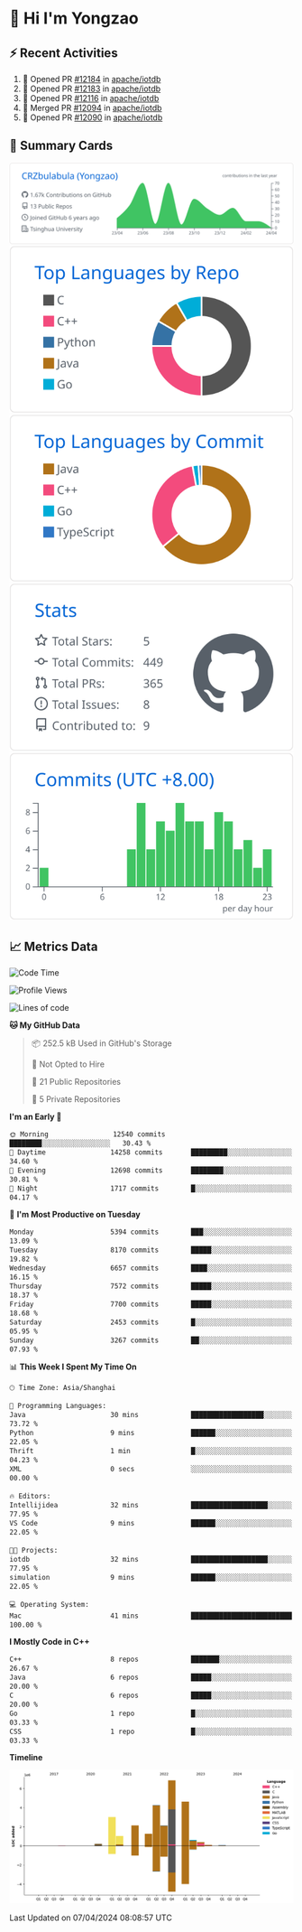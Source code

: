 # 👋 Hi I'm Yongzao

## ⚡ Recent Activities
<!--START_SECTION:activity-->
1. 💪 Opened PR [#12184](https://github.com/apache/iotdb/pull/12184) in [apache/iotdb](https://github.com/apache/iotdb)
2. 💪 Opened PR [#12183](https://github.com/apache/iotdb/pull/12183) in [apache/iotdb](https://github.com/apache/iotdb)
3. 💪 Opened PR [#12116](https://github.com/apache/iotdb/pull/12116) in [apache/iotdb](https://github.com/apache/iotdb)
4. 🎉 Merged PR [#12094](https://github.com/apache/iotdb/pull/12094) in [apache/iotdb](https://github.com/apache/iotdb)
5. 💪 Opened PR [#12090](https://github.com/apache/iotdb/pull/12090) in [apache/iotdb](https://github.com/apache/iotdb)
<!--END_SECTION:activity-->

## 🎑 Summary Cards

[![](https://raw.githubusercontent.com/CRZbulabula/CRZbulabula/main/profile-summary-card-output/github/0-profile-details.svg)](https://github.com/vn7n24fzkq/github-profile-summary-cards)
[![](https://raw.githubusercontent.com/CRZbulabula/CRZbulabula/main/profile-summary-card-output/github/1-repos-per-language.svg)](https://github.com/vn7n24fzkq/github-profile-summary-cards) [![](https://raw.githubusercontent.com/CRZbulabula/CRZbulabula/main/profile-summary-card-output/github/2-most-commit-language.svg)](https://github.com/vn7n24fzkq/github-profile-summary-cards)
[![](https://raw.githubusercontent.com/CRZbulabula/CRZbulabula/main/profile-summary-card-output/github/3-stats.svg)](https://github.com/vn7n24fzkq/github-profile-summary-cards) [![](https://raw.githubusercontent.com/CRZbulabula/CRZbulabula/main/profile-summary-card-output/github/4-productive-time.svg)](https://github.com/vn7n24fzkq/github-profile-summary-cards)

## 📈 Metrics Data

<!--START_SECTION:waka-->
![Code Time](http://img.shields.io/badge/Code%20Time-606%20hrs%2038%20mins-blue)

![Profile Views](http://img.shields.io/badge/Profile%20Views-0-blue)

![Lines of code](https://img.shields.io/badge/From%20Hello%20World%20I%27ve%20Written-26.6%20million%20lines%20of%20code-blue)

**🐱 My GitHub Data** 

> 📦 252.5 kB Used in GitHub's Storage 
 > 
> 🚫 Not Opted to Hire
 > 
> 📜 21 Public Repositories 
 > 
> 🔑 5 Private Repositories 
 > 
**I'm an Early 🐤** 

```text
🌞 Morning                12540 commits       ████████░░░░░░░░░░░░░░░░░   30.43 % 
🌆 Daytime                14258 commits       █████████░░░░░░░░░░░░░░░░   34.60 % 
🌃 Evening                12698 commits       ████████░░░░░░░░░░░░░░░░░   30.81 % 
🌙 Night                  1717 commits        █░░░░░░░░░░░░░░░░░░░░░░░░   04.17 % 
```
📅 **I'm Most Productive on Tuesday** 

```text
Monday                   5394 commits        ███░░░░░░░░░░░░░░░░░░░░░░   13.09 % 
Tuesday                  8170 commits        █████░░░░░░░░░░░░░░░░░░░░   19.82 % 
Wednesday                6657 commits        ████░░░░░░░░░░░░░░░░░░░░░   16.15 % 
Thursday                 7572 commits        █████░░░░░░░░░░░░░░░░░░░░   18.37 % 
Friday                   7700 commits        █████░░░░░░░░░░░░░░░░░░░░   18.68 % 
Saturday                 2453 commits        █░░░░░░░░░░░░░░░░░░░░░░░░   05.95 % 
Sunday                   3267 commits        ██░░░░░░░░░░░░░░░░░░░░░░░   07.93 % 
```


📊 **This Week I Spent My Time On** 

```text
🕑︎ Time Zone: Asia/Shanghai

💬 Programming Languages: 
Java                     30 mins             ██████████████████░░░░░░░   73.72 % 
Python                   9 mins              ██████░░░░░░░░░░░░░░░░░░░   22.05 % 
Thrift                   1 min               █░░░░░░░░░░░░░░░░░░░░░░░░   04.23 % 
XML                      0 secs              ░░░░░░░░░░░░░░░░░░░░░░░░░   00.00 % 

🔥 Editors: 
Intellijidea             32 mins             ███████████████████░░░░░░   77.95 % 
VS Code                  9 mins              ██████░░░░░░░░░░░░░░░░░░░   22.05 % 

🐱‍💻 Projects: 
iotdb                    32 mins             ███████████████████░░░░░░   77.95 % 
simulation               9 mins              ██████░░░░░░░░░░░░░░░░░░░   22.05 % 

💻 Operating System: 
Mac                      41 mins             █████████████████████████   100.00 % 
```

**I Mostly Code in C++** 

```text
C++                      8 repos             ███████░░░░░░░░░░░░░░░░░░   26.67 % 
Java                     6 repos             █████░░░░░░░░░░░░░░░░░░░░   20.00 % 
C                        6 repos             █████░░░░░░░░░░░░░░░░░░░░   20.00 % 
Go                       1 repo              █░░░░░░░░░░░░░░░░░░░░░░░░   03.33 % 
CSS                      1 repo              █░░░░░░░░░░░░░░░░░░░░░░░░   03.33 % 
```



**Timeline**

![Lines of Code chart](https://raw.githubusercontent.com/CRZbulabula/CRZbulabula/main/assets/bar_graph.png)


 Last Updated on 07/04/2024 08:08:57 UTC
<!--END_SECTION:waka-->

